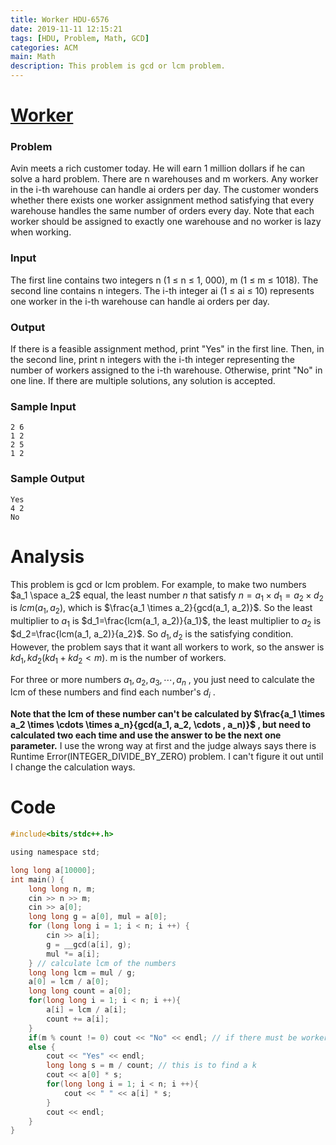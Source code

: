 ```yaml
---
title: Worker HDU-6576
date: 2019-11-11 12:15:21
tags: [HDU, Problem, Math, GCD]
categories: ACM
main: Math
description: This problem is gcd or lcm problem. 
---
```


# [Worker](http://acm.hdu.edu.cn/showproblem.php?pid=6576)

### Problem

Avin meets a rich customer today. He will earn 1 million dollars if he can solve a hard problem. There are n warehouses and m workers. Any worker in the i-th warehouse can handle ai orders per day. The customer wonders whether there exists one worker assignment method satisfying that every warehouse handles the same number of orders every day. Note that each worker should be assigned to exactly one warehouse and no worker is lazy when working.

<!--more-->

### Input

The first line contains two integers n (1 ≤ n ≤ 1, 000), m (1 ≤ m ≤ 1018). The second line contains n integers. The i-th integer ai (1 ≤ ai ≤ 10) represents one worker in the i-th warehouse can handle ai orders per day.

### Output

If there is a feasible assignment method, print "Yes" in the first line. Then, in the second line, print n integers with the i-th integer representing the number of workers assigned to the i-th warehouse.
Otherwise, print "No" in one line. If there are multiple solutions, any solution is accepted.

### Sample Input

```
2 6
1 2
2 5
1 2
```

### Sample Output

```
Yes
4 2
No
```

# Analysis

This problem is gcd or lcm problem.  For example, to make two numbers $a_1 \space a_2$ equal, the least number $n$ that satisfy $n=a_1 \times d_1 = a_2 \times d_2$ is $lcm(a_1, a_2)$, which is $\frac{a_1 \times a_2}{gcd(a_1, a_2)}$. So the least multiplier to $a_1$ is $d_1=\frac{lcm(a_1, a_2)}{a_1}$, the least multiplier to $a_2$ is $d_2=\frac{lcm(a_1, a_2)}{a_2}$. So $d_1,d_2$ is the satisfying condition. However, the problem says that it want all workers to work, so the answer is $kd_1, kd_2 (kd_1+kd_2<m)$. m is the number of workers.

For three or more numbers $a_1, a_2, a_3, \cdots ,a_n$ , you just need to calculate the lcm of these numbers and find each number's $d_i$ . 

**Note that the lcm of these number can't be calculated by $\frac{a_1 \times a_2 \times \cdots \times a_n}{gcd(a_1, a_2, \cdots , a_n)}$ , but need to calculated two each time and use the answer to be the next one parameter.** I use the wrong way at first and the judge always says there is Runtime Error(INTEGER_DIVIDE_BY_ZERO) problem. I can't figure it out until I change the calculation ways.

# Code

```c
#include<bits/stdc++.h>

using namespace std;

long long a[10000];
int main() {
	long long n, m;
	cin >> n >> m;
	cin >> a[0];
	long long g = a[0], mul = a[0];
	for (long long i = 1; i < n; i ++) {
		cin >> a[i];
		g = __gcd(a[i], g);
		mul *= a[i];
	} // calculate lcm of the numbers
	long long lcm = mul / g;
	a[0] = lcm / a[0];
	long long count = a[0];
	for(long long i = 1; i < n; i ++){
		a[i] = lcm / a[i]; 
		count += a[i];
	}
	if(m % count != 0) cout << "No" << endl; // if there must be workers at rest
	else {
		cout << "Yes" << endl;
		long long s = m / count; // this is to find a k
		cout << a[0] * s;
		for(long long i = 1; i < n; i ++){
			cout << " " << a[i] * s;
		}
		cout << endl;
	}
}
```